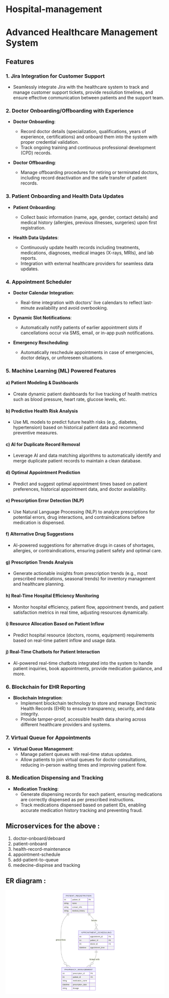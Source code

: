 # Hospital-management

# Advanced Healthcare Management System

## Features

### 1. Jira Integration for Customer Support
- Seamlessly integrate Jira with the healthcare system to track and manage customer support tickets, provide resolution timelines, and ensure effective communication between patients and the support team.

### 2. Doctor Onboarding/Offboarding with Experience
- **Doctor Onboarding**:  
  - Record doctor details (specialization, qualifications, years of experience, certifications) and onboard them into the system with proper credential validation.  
  - Track ongoing training and continuous professional development (CPD) records.

- **Doctor Offboarding**:  
  - Manage offboarding procedures for retiring or terminated doctors, including record deactivation and the safe transfer of patient records.

### 3. Patient Onboarding and Health Data Updates
- **Patient Onboarding**:  
  - Collect basic information (name, age, gender, contact details) and medical history (allergies, previous illnesses, surgeries) upon first registration.
  
- **Health Data Updates**:  
  - Continuously update health records including treatments, medications, diagnoses, medical images (X-rays, MRIs), and lab reports.  
  - Integration with external healthcare providers for seamless data updates.

### 4. Appointment Scheduler
- **Doctor Calendar Integration**:  
  - Real-time integration with doctors' live calendars to reflect last-minute availability and avoid overbooking.
  
- **Dynamic Slot Notifications**:  
  - Automatically notify patients of earlier appointment slots if cancellations occur via SMS, email, or in-app push notifications.
  
- **Emergency Rescheduling**:  
  - Automatically reschedule appointments in case of emergencies, doctor delays, or unforeseen situations.

### 5. Machine Learning (ML) Powered Features

#### a) **Patient Modeling & Dashboards**
- Create dynamic patient dashboards for live tracking of health metrics such as blood pressure, heart rate, glucose levels, etc.  

#### b) **Predictive Health Risk Analysis**
- Use ML models to predict future health risks (e.g., diabetes, hypertension) based on historical patient data and recommend preventive measures.

#### c) **AI for Duplicate Record Removal**
- Leverage AI and data matching algorithms to automatically identify and merge duplicate patient records to maintain a clean database.

#### d) **Optimal Appointment Prediction**
- Predict and suggest optimal appointment times based on patient preferences, historical appointment data, and doctor availability.

#### e) **Prescription Error Detection (NLP)**
- Use Natural Language Processing (NLP) to analyze prescriptions for potential errors, drug interactions, and contraindications before medication is dispensed.

#### f) **Alternative Drug Suggestions**
- AI-powered suggestions for alternative drugs in cases of shortages, allergies, or contraindications, ensuring patient safety and optimal care.

#### g) **Prescription Trends Analysis**
- Generate actionable insights from prescription trends (e.g., most prescribed medications, seasonal trends) for inventory management and healthcare planning.

#### h) **Real-Time Hospital Efficiency Monitoring**
- Monitor hospital efficiency, patient flow, appointment trends, and patient satisfaction metrics in real time, adjusting resources dynamically.

#### i) **Resource Allocation Based on Patient Inflow**
- Predict hospital resource (doctors, rooms, equipment) requirements based on real-time patient inflow and usage data.

#### j) **Real-Time Chatbots for Patient Interaction**
- AI-powered real-time chatbots integrated into the system to handle patient inquiries, book appointments, provide medication guidance, and more.

### 6. Blockchain for EHR Reporting
- **Blockchain Integration**:  
  - Implement blockchain technology to store and manage Electronic Health Records (EHR) to ensure transparency, security, and data integrity.  
  - Provide tamper-proof, accessible health data sharing across different healthcare providers and systems.

### 7. Virtual Queue for Appointments
- **Virtual Queue Management**:  
  - Manage patient queues with real-time status updates.  
  - Allow patients to join virtual queues for doctor consultations, reducing in-person waiting times and improving patient flow.

### 8. Medication Dispensing and Tracking
- **Medication Tracking**:  
  - Generate dispensing records for each patient, ensuring medications are correctly dispensed as per prescribed instructions.
  - Track medications dispensed based on patient IDs, enabling accurate medication history tracking and preventing fraud.

## Microservices for the above :

1) doctor-onboard/deboard
2) patient-onboard
3) health-record-maintenance
4) appointment-schedule
5) add-patient-to-queue
6) medecine-dispinse and tracking


## ER diagram :

![DB_relation_diagram](hospital.png)
